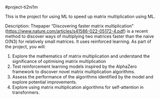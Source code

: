 #project-ti2ni1m

This is the project for using ML to speed up matrix multiplication using ML.

Description: Thepaper “Discovering faster matrix multiplication” (https://www.nature.com/articles/s41586-022-05172-4.pdf) is a recent method to discover ways of multiplying two matrices faster than the naive O(N3) for relatively small matrices. It uses reinforced learning.
As part of the project, you will:
1. Explore the mathematics of matrix multiplication and understand the significance of optimising matrix multiplication
2. Test reinforcement learning models inspired by the AlphaZero framework to discover novel matrix multiplication algorithms.
3. Assess the performance of the algorithms identified by the model and explore potential improvements.
4. Explore using matrix multiplication algorithms for self-attention in transformers.
